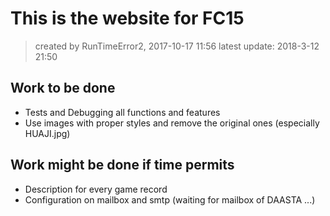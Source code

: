 # This is the website for FC15
> created by RunTimeError2, 2017-10-17 11:56
latest update: 2018-3-12 21:50

## Work to be done
- Tests and Debugging all functions and features
- Use images with proper styles and remove the original ones (especially HUAJI.jpg)

## Work might be done if time permits
- Description for every game record
- Configuration on mailbox and smtp (waiting for mailbox of DAASTA ...)
